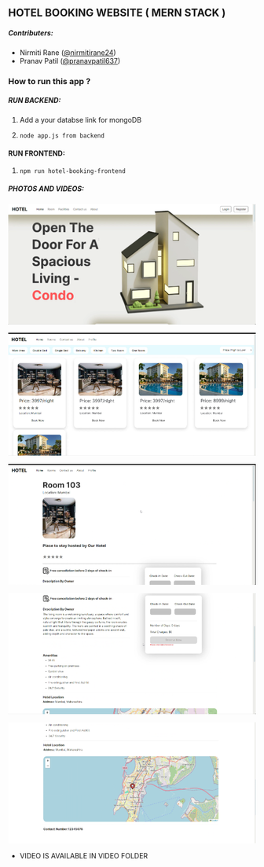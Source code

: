 ## HOTEL BOOKING WEBSITE ( MERN STACK )

##### Contributers:

- Nirmiti Rane ([@nirmitirane24](https://github.com/nirmitirane24)) <br>
- Pranav Patil ([@pranavpatil637](https://github.com/pranavpatil637))


### How to run this app ?

##### RUN BACKEND:

1. Add a your databse link for mongoDB 

2. `node app.js from backend`

#### RUN FRONTEND:

1. `npm run hotel-booking-frontend`

##### PHOTOS AND VIDEOS:

![ss1](video/ss1.png) <br>

![ss2](video/ss2.png) <br>

![ss3](video/ss3.png) <br>

![ss4](video/ss4.png) <br>

![ss5](video/ss5.png) <br>

- VIDEO IS AVAILABLE IN VIDEO FOLDER


